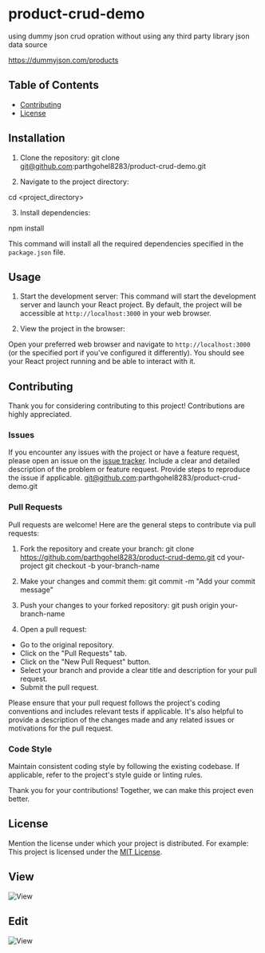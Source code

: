 


# product-crud-demo
using dummy json crud opration without using any third party library
json data source

https://dummyjson.com/products 

## Table of Contents
- [Contributing](#parthgohel8283@gmail.com)
- [License](#MIT)

## Installation

1. Clone the repository:
git clone git@github.com:parthgohel8283/product-crud-demo.git


2. Navigate to the project directory:

cd <project_directory>

3. Install dependencies:

npm install

This command will install all the required dependencies specified in the `package.json` file.

## Usage

1. Start the development server:
This command will start the development server and launch your React project. By default, the project will be accessible at `http://localhost:3000` in your web browser.

2. View the project in the browser:

Open your preferred web browser and navigate to `http://localhost:3000` (or the specified port if you've configured it differently). You should see your React project running and be able to interact with it.

## Contributing

Thank you for considering contributing to this project! Contributions are highly appreciated.

### Issues

If you encounter any issues with the project or have a feature request, please open an issue on the [issue tracker](https://github.com/parthgohel8283/product-crud-demo/issues). Include a clear and detailed description of the problem or feature request. Provide steps to reproduce the issue if applicable.
git@github.com:parthgohel8283/product-crud-demo.git
### Pull Requests

Pull requests are welcome! Here are the general steps to contribute via pull requests:

1. Fork the repository and create your branch:
git clone https://github.com/parthgohel8283/product-crud-demo.git
cd your-project
git checkout -b your-branch-name

2. Make your changes and commit them:
git commit -m "Add your commit message"

3. Push your changes to your forked repository:
git push origin your-branch-name

4. Open a pull request:
- Go to the original repository.
- Click on the "Pull Requests" tab.
- Click on the "New Pull Request" button.
- Select your branch and provide a clear title and description for your pull request.
- Submit the pull request.

Please ensure that your pull request follows the project's coding conventions and includes relevant tests if applicable. It's also helpful to provide a description of the changes made and any related issues or motivations for the pull request.

### Code Style

Maintain consistent coding style by following the existing codebase. If applicable, refer to the project's style guide or linting rules.

Thank you for your contributions! Together, we can make this project even better.

## License

Mention the license under which your project is distributed. For example:
This project is licensed under the [MIT License](LICENSE).



## View 
![View](./screenshot/view.jpg)
## Edit  
![View](./screenshot/edit.jpg)